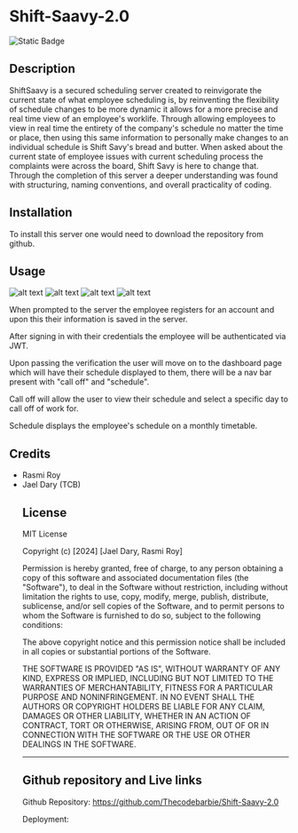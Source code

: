# Shift-Saavy-2.0

![Static Badge](https://img.shields.io/badge/theCODEbarbie-%23FBF6E9?style=for-the-badge&logo=Spotlight&labelColor=%23F79AD3)

## Description

ShiftSaavy is a secured scheduling server created to reinvigorate the current state of what employee scheduling is, by reinventing the flexibility of schedule changes to be more dynamic it allows for a more precise and real time view of an employee's worklife. Through allowing employees to view in real time the entirety of the company's schedule no matter the time or place, then using this same information to personally make changes to an individual schedule is Shift Savy's bread and butter. When asked about the current state of employee issues with current scheduling process the complaints were across the board, Shift Savy is here to change that. Through the completion of this server a deeper understanding was found with structuring, naming conventions, and overall practicality of coding.

## Installation

To install this server one would need to download the repository from github.
 

## Usage


![alt text](public/images/saavy-home.png)
![alt text](public/images/saavy-login.png)
![alt text](public/images/saavy-signup.png)
![alt text](public/images/saavy-dash.png)

When prompted to the server the employee registers for an account and upon this their information is saved in the server.

After signing in with their credentials the employee will be authenticated via JWT.

Upon passing the verification the user will move on to the dashboard page which will have their schedule displayed to them, there will be a nav bar present with "call off" and "schedule".

Call off will allow the user to view their schedule and select a specific day to call off of work for.


Schedule displays the employee's schedule on a monthly timetable.



## Credits

<ul>
    <li>Rasmi Roy</li>
    <li>Jael Dary (TCB)</li>


## License

MIT License

Copyright (c) [2024] [Jael Dary, Rasmi Roy]

Permission is hereby granted, free of charge, to any person obtaining a copy
of this software and associated documentation files (the "Software"), to deal
in the Software without restriction, including without limitation the rights
to use, copy, modify, merge, publish, distribute, sublicense, and/or sell
copies of the Software, and to permit persons to whom the Software is
furnished to do so, subject to the following conditions:

The above copyright notice and this permission notice shall be included in all
copies or substantial portions of the Software.

THE SOFTWARE IS PROVIDED "AS IS", WITHOUT WARRANTY OF ANY KIND, EXPRESS OR
IMPLIED, INCLUDING BUT NOT LIMITED TO THE WARRANTIES OF MERCHANTABILITY,
FITNESS FOR A PARTICULAR PURPOSE AND NONINFRINGEMENT. IN NO EVENT SHALL THE
AUTHORS OR COPYRIGHT HOLDERS BE LIABLE FOR ANY CLAIM, DAMAGES OR OTHER
LIABILITY, WHETHER IN AN ACTION OF CONTRACT, TORT OR OTHERWISE, ARISING FROM,
OUT OF OR IN CONNECTION WITH THE SOFTWARE OR THE USE OR OTHER DEALINGS IN THE
SOFTWARE.

---

## Github repository and Live links

Github Repository: https://github.com/Thecodebarbie/Shift-Saavy-2.0

Deployment: 


